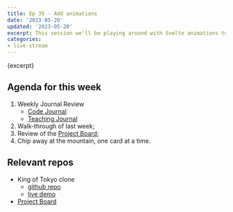 ```yaml
---
title: Ep 35 - Add animations
date: '2023-05-20'
updated: '2023-05-20'
excerpt: This session we'll be playing around with Svelte animations to add some razzle dazzle to the UI.
categories: 
- live-stream
---
```

{excerpt}

## Agenda for this week
1. Weekly Journal Review
    - [Code Journal](https://acidtone.github.io/code-journal/)
    - [Teaching Journal](https://acidtone.github.io/teaching-journal/)
2. Walk-through of last week;
3. Review of the [Project Board](https://github.com/orgs/browsertherapy/projects/4/);
4. Chip away at the mountain, one card at a time.


## Relevant repos
- King of Tokyo clone
    - [github repo](https://github.com/browsertherapy/king-of-tokyo-sveltekit)
    - [live demo](https://king-of-tokyo.vercel.app/)
- [Project Board](https://github.com/orgs/browsertherapy/projects/4/)
